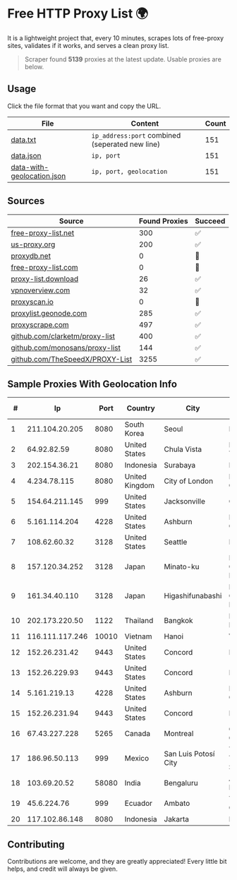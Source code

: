 
# Free HTTP Proxy List 🌍

It is a lightweight project that, every 10 minutes, scrapes lots of free-proxy sites, validates if it works, and serves a clean proxy list.


> Scraper found **5139** proxies at the latest update. Usable proxies are below.

## Usage

Click the file format that you want and copy the URL.


|File|Content|Count|
|----|-------|-----|
|[data.txt](https://raw.githubusercontent.com/themiralay/Proxy-List-World/master/data.txt)|`ip_address:port` combined (seperated new line)|151|
|[data.json](https://raw.githubusercontent.com/themiralay/Proxy-List-World/master/data.json)|`ip, port`|151|
|[data-with-geolocation.json](https://raw.githubusercontent.com/themiralay/Proxy-List-World/master/data-with-geolocation.json)|`ip, port, geolocation`|151|

## Sources

|Source|Found Proxies|Succeed|
|------|-------------|-------|
|[free-proxy-list.net](https://free-proxy-list.net)|300|✅|
|[us-proxy.org](https://www.us-proxy.org)|200|✅|
|[proxydb.net](http://proxydb.net)|0|🚫|
|[free-proxy-list.com](https://free-proxy-list.com/?page=&port=&type%5B%5D=http&type%5B%5D=https&up_time=0&search=Search)|0|🚫|
|[proxy-list.download](https://www.proxy-list.download/HTTP)|26|✅|
|[vpnoverview.com](https://vpnoverview.com/privacy/anonymous-browsing/free-proxy-servers)|32|✅|
|[proxyscan.io](https://www.proxyscan.io)|0|🚫|
|[proxylist.geonode.com](https://proxylist.geonode.com/api/proxy-list?limit=300&page=1&sort_by=lastChecked&sort_type=desc&protocols=http,https)|285|✅|
|[proxyscrape.com](https://api.proxyscrape.com/v2/?request=displayproxies&protocol=http&timeout=10000&country=all&ssl=all&anonymity=all)|497|✅|
|[github.com/clarketm/proxy-list](https://raw.githubusercontent.com/clarketm/proxy-list/master/proxy-list-raw.txt)|400|✅|
|[github.com/monosans/proxy-list](https://raw.githubusercontent.com/monosans/proxy-list/main/proxies/http.txt)|144|✅|
|[github.com/TheSpeedX/PROXY-List](https://raw.githubusercontent.com/TheSpeedX/PROXY-List/master/http.txt)|3255|✅|


## Sample Proxies With Geolocation Info

|#|Ip|Port|Country|City|Internet Service Provider|
|-|--|----|-------|----|-------------------------|
|1|211.104.20.205|8080|South Korea|Seoul|Korea Telecom|
|2|64.92.82.59|8080|United States|Chula Vista|Momentum Telecom, Inc.|
|3|202.154.36.21|8080|Indonesia|Surabaya|RADNET-BDG|
|4|4.234.78.115|8080|United Kingdom|City of London|Microsoft Corporation|
|5|154.64.211.145|999|United States|Jacksonville|OSNET Wireless|
|6|5.161.114.204|4228|United States|Ashburn|Hetzner Online GmbH|
|7|108.62.60.32|3128|United States|Seattle|Leaseweb USA, Inc.|
|8|157.120.34.252|3128|Japan|Minato-ku|NTT PC Communications, Inc.|
|9|161.34.40.110|3128|Japan|Higashifunabashi|NTT PC Communications, Inc.|
|10|202.173.220.50|1122|Thailand|Bangkok|KIRZ Company Limited|
|11|116.111.117.246|10010|Vietnam|Hanoi|Viettel Corporation|
|12|152.26.231.42|9443|United States|Concord|MCNC|
|13|152.26.229.93|9443|United States|Concord|MCNC|
|14|5.161.219.13|4228|United States|Ashburn|Hetzner Online GmbH|
|15|152.26.231.94|9443|United States|Concord|MCNC|
|16|67.43.227.228|5265|Canada|Montreal|GloboTech Communications|
|17|186.96.50.113|999|Mexico|San Luis Potosí City|Total Play Telecomunicaciones SA De CV|
|18|103.69.20.52|58080|India|Bengaluru|Allnet Broadband Network PVT LTD|
|19|45.6.224.76|999|Ecuador|Ambato|Teneda Corporación CIA. LTDA|
|20|117.102.86.148|8080|Indonesia|Jakarta|BIZNET|



## Contributing

Contributions are welcome, and they are greatly appreciated! Every
little bit helps, and credit will always be given.

